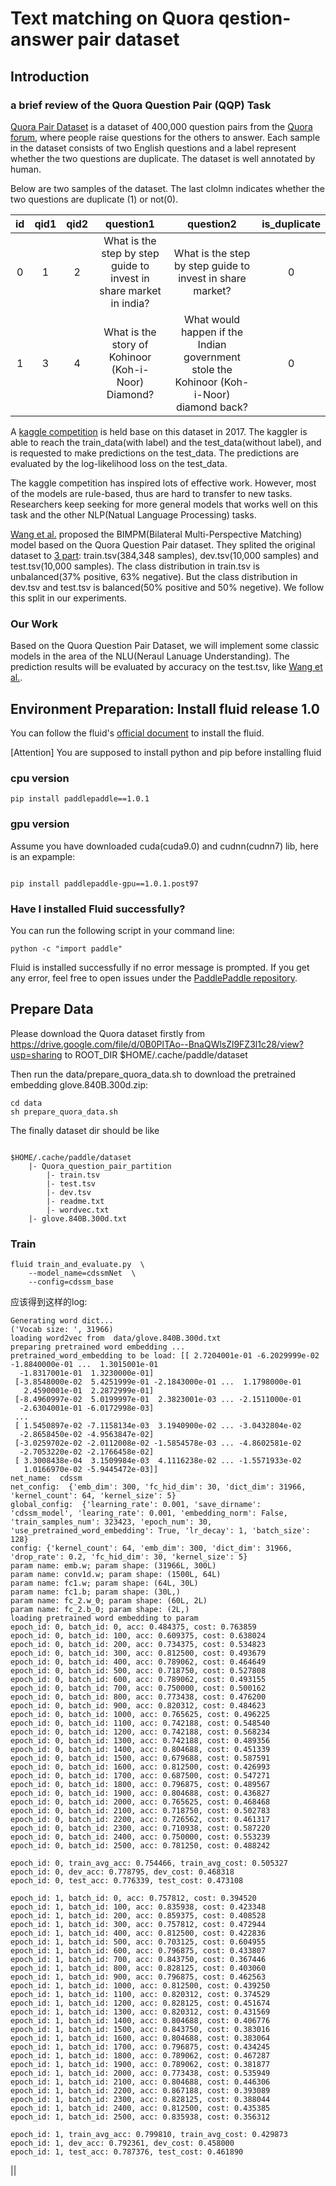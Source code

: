 # Text matching on Quora qestion-answer pair dataset

## Introduction

### a brief review of the Quora Question Pair (QQP) Task

[Quora Pair Dataset](https://data.quora.com/First-Quora-Dataset-Release-Question-Pairs) is a dataset of 400,000 question pairs from the [Quora forum](https://www.quora.com/), where people raise questions for the others to answer. Each sample in the dataset consists of two English questions and a label represent whether the two questions are duplicate. The dataset is well annotated by human. 

Below are two samples of the dataset. The last clolmn indicates whether the two questions are duplicate (1) or not(0).

|id | qid1 | qid2| question1| question2| is_duplicate
|:---:|:---:|:---:|:---:|:---:|:---:|
|0 |1 |2 |What is the step by step guide to invest in share market in india? |What is the step by step guide to invest in share market? |0|
|1 |3 |4 |What is the story of Kohinoor (Koh-i-Noor) Diamond? | What would happen if the Indian government stole the Kohinoor (Koh-i-Noor) diamond back? |0|

 A [kaggle competition](https://www.kaggle.com/c/quora-question-pairs#description) is held base on this dataset in 2017. The kaggler is able to reach the train_data(with label) and the test_data(without label), and is requested to make predictions on the test_data. The predictions are evaluated by the log-likelihood loss on the test_data.

The kaggle competition has inspired lots of effective work. However, most of the models are rule-based, thus are hard to transfer to new tasks. Researchers keep seeking for more general models that works well on this task and the other NLP(Natual Language Processing) tasks.

[Wang et al.](https://arxiv.org/abs/1702.03814) proposed the BIMPM(Bilateral Multi-Perspective Matching) model based on the Quora Question Pair dataset. They splited the original dataset to [3 part](https://drive.google.com/file/d/0B0PlTAo--BnaQWlsZl9FZ3l1c28/view?usp=sharing): train.tsv(384,348 samples), dev.tsv(10,000 samples) and test.tsv(10,000 samples). The class distribution in train.tsv is unbalanced(37% positive, 63% negative). But the class distribution in dev.tsv and test.tsv is balanced(50% positive and 50% negetive). We follow this split in our experiments. 

### Our Work

Based on the Quora Question Pair Dataset, we will implement some classic models in the area of the NLU(Neraul Lanuage Understanding). The prediction results will be evaluated by accuracy on the test.tsv, like [Wang et al.](https://arxiv.org/abs/1702.03814).

## Environment Preparation: Install fluid release 1.0

You can follow the fluid's [official document](http://www.paddlepaddle.org/documentation/docs/en/1.0/build_and_install/pip_install_en.html) to install the fluid. 

[Attention] You are supposed to install python and pip before installing fluid

### cpu version

```
pip install paddlepaddle==1.0.1
```

### gpu version

Assume you have downloaded cuda(cuda9.0) and cudnn(cudnn7) lib, here is an expample:

```shell

pip install paddlepaddle-gpu==1.0.1.post97

```

### Have I installed Fluid successfully?

You can run the following script in your command line:

```shell
python -c "import paddle"
```

Fluid is installed successfully if no error message is prompted. If you get any error, feel free to open issues under the [PaddlePaddle repository](https://github.com/PaddlePaddle/Paddle/issues). 

## Prepare Data

Please download the Quora dataset firstly from https://drive.google.com/file/d/0B0PlTAo--BnaQWlsZl9FZ3l1c28/view?usp=sharing
 to ROOT_DIR $HOME/.cache/paddle/dataset

Then run the data/prepare_quora_data.sh to download the pretrained embedding glove.840B.300d.zip:

```shell
cd data
sh prepare_quora_data.sh   
```

The finally dataset dir should be like

```shell

$HOME/.cache/paddle/dataset
    |- Quora_question_pair_partition
        |- train.tsv
        |- test.tsv
        |- dev.tsv
        |- readme.txt
        |- wordvec.txt
    |- glove.840B.300d.txt
```


### Train

```shell
fluid train_and_evaluate.py  \
    --model_name=cdssmNet  \
    --config=cdssm_base
```

应该得到这样的log:

```shell
Generating word dict...
('Vocab size: ', 31966)
loading word2vec from  data/glove.840B.300d.txt
preparing pretrained word embedding ...
pretrained_word_embedding to be load: [[ 2.7204001e-01 -6.2029999e-02 -1.8840000e-01 ...  1.3015001e-01
  -1.8317001e-01  1.3230000e-01]
 [-3.8548000e-02  5.4251999e-01 -2.1843000e-01 ...  1.1798000e-01
   2.4590001e-01  2.2872999e-01]
 [-8.4960997e-02  5.0199997e-01  2.3823001e-03 ... -2.1511000e-01
  -2.6304001e-01 -6.0172998e-03]
 ...
 [ 1.5450897e-02 -7.1158134e-03  3.1940900e-02 ... -3.0432804e-02
  -2.8658450e-02 -4.9563847e-02]
 [-3.0259702e-02 -2.0112008e-02 -1.5854578e-03 ... -4.8602581e-02
  -2.7053220e-02 -2.1766458e-02]
 [ 3.3008438e-04  3.1509984e-03  4.1116238e-02 ... -1.5571933e-02
   1.0166970e-02 -5.9445472e-03]]
net_name:  cdssm
net_config:  {'emb_dim': 300, 'fc_hid_dim': 30, 'dict_dim': 31966, 'kernel_count': 64, 'kernel_size': 5}
global_config:  {'learning_rate': 0.001, 'save_dirname': 'cdssm_model', 'learing_rate': 0.001, 'embedding_norm': False, 'train_samples_num': 323423, 'epoch_num': 30, 'use_pretrained_word_embedding': True, 'lr_decay': 1, 'batch_size': 128}
config: {'kernel_count': 64, 'emb_dim': 300, 'dict_dim': 31966, 'drop_rate': 0.2, 'fc_hid_dim': 30, 'kernel_size': 5}
param name: emb.w; param shape: (31966L, 300L)
param name: conv1d.w; param shape: (1500L, 64L)
param name: fc1.w; param shape: (64L, 30L)
param name: fc1.b; param shape: (30L,)
param name: fc_2.w_0; param shape: (60L, 2L)
param name: fc_2.b_0; param shape: (2L,)
loading pretrained word embedding to param
epoch_id: 0, batch_id: 0, acc: 0.484375, cost: 0.763859
epoch_id: 0, batch_id: 100, acc: 0.609375, cost: 0.638024
epoch_id: 0, batch_id: 200, acc: 0.734375, cost: 0.534823
epoch_id: 0, batch_id: 300, acc: 0.812500, cost: 0.493679
epoch_id: 0, batch_id: 400, acc: 0.789062, cost: 0.464649
epoch_id: 0, batch_id: 500, acc: 0.718750, cost: 0.527808
epoch_id: 0, batch_id: 600, acc: 0.789062, cost: 0.493155
epoch_id: 0, batch_id: 700, acc: 0.750000, cost: 0.500162
epoch_id: 0, batch_id: 800, acc: 0.773438, cost: 0.476200
epoch_id: 0, batch_id: 900, acc: 0.820312, cost: 0.484623
epoch_id: 0, batch_id: 1000, acc: 0.765625, cost: 0.496225
epoch_id: 0, batch_id: 1100, acc: 0.742188, cost: 0.548540
epoch_id: 0, batch_id: 1200, acc: 0.742188, cost: 0.568234
epoch_id: 0, batch_id: 1300, acc: 0.742188, cost: 0.489356
epoch_id: 0, batch_id: 1400, acc: 0.804688, cost: 0.451339
epoch_id: 0, batch_id: 1500, acc: 0.679688, cost: 0.587591
epoch_id: 0, batch_id: 1600, acc: 0.812500, cost: 0.426993
epoch_id: 0, batch_id: 1700, acc: 0.687500, cost: 0.547271
epoch_id: 0, batch_id: 1800, acc: 0.796875, cost: 0.489567
epoch_id: 0, batch_id: 1900, acc: 0.804688, cost: 0.436827
epoch_id: 0, batch_id: 2000, acc: 0.765625, cost: 0.468468
epoch_id: 0, batch_id: 2100, acc: 0.718750, cost: 0.502783
epoch_id: 0, batch_id: 2200, acc: 0.726562, cost: 0.461317
epoch_id: 0, batch_id: 2300, acc: 0.710938, cost: 0.587220
epoch_id: 0, batch_id: 2400, acc: 0.750000, cost: 0.553239
epoch_id: 0, batch_id: 2500, acc: 0.781250, cost: 0.488242

epoch_id: 0, train_avg_acc: 0.754466, train_avg_cost: 0.505327
epoch_id: 0, dev_acc: 0.778795, dev_cost: 0.468318
epoch_id: 0, test_acc: 0.776339, test_cost: 0.473108

epoch_id: 1, batch_id: 0, acc: 0.757812, cost: 0.394520
epoch_id: 1, batch_id: 100, acc: 0.835938, cost: 0.423348
epoch_id: 1, batch_id: 200, acc: 0.859375, cost: 0.408528
epoch_id: 1, batch_id: 300, acc: 0.757812, cost: 0.472944
epoch_id: 1, batch_id: 400, acc: 0.812500, cost: 0.422836
epoch_id: 1, batch_id: 500, acc: 0.703125, cost: 0.604955
epoch_id: 1, batch_id: 600, acc: 0.796875, cost: 0.433807
epoch_id: 1, batch_id: 700, acc: 0.843750, cost: 0.367446
epoch_id: 1, batch_id: 800, acc: 0.828125, cost: 0.403060
epoch_id: 1, batch_id: 900, acc: 0.796875, cost: 0.462563
epoch_id: 1, batch_id: 1000, acc: 0.812500, cost: 0.439250
epoch_id: 1, batch_id: 1100, acc: 0.820312, cost: 0.374529
epoch_id: 1, batch_id: 1200, acc: 0.828125, cost: 0.451674
epoch_id: 1, batch_id: 1300, acc: 0.820312, cost: 0.431569
epoch_id: 1, batch_id: 1400, acc: 0.804688, cost: 0.406776
epoch_id: 1, batch_id: 1500, acc: 0.843750, cost: 0.383016
epoch_id: 1, batch_id: 1600, acc: 0.804688, cost: 0.383064
epoch_id: 1, batch_id: 1700, acc: 0.796875, cost: 0.434245
epoch_id: 1, batch_id: 1800, acc: 0.789062, cost: 0.467287
epoch_id: 1, batch_id: 1900, acc: 0.789062, cost: 0.381877
epoch_id: 1, batch_id: 2000, acc: 0.773438, cost: 0.535949
epoch_id: 1, batch_id: 2100, acc: 0.804688, cost: 0.446306
epoch_id: 1, batch_id: 2200, acc: 0.867188, cost: 0.393089
epoch_id: 1, batch_id: 2300, acc: 0.828125, cost: 0.388044
epoch_id: 1, batch_id: 2400, acc: 0.812500, cost: 0.435385
epoch_id: 1, batch_id: 2500, acc: 0.835938, cost: 0.356312

epoch_id: 1, train_avg_acc: 0.799810, train_avg_cost: 0.429873
epoch_id: 1, dev_acc: 0.792361, dev_cost: 0.458000
epoch_id: 1, test_acc: 0.787376, test_cost: 0.461890

```

||
